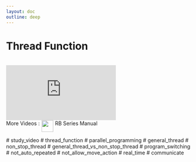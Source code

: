 ```yaml
---
layout: doc
outline: deep
---
```


# Thread Function

<br>

<iframe class="video-resources"
src="https://www.youtube.com/embed/-i0qr39esQM?si=Wmh6PMZ35JbZ7HXC"
title="UI Screen Layout" 
frameborder="0" 
allow="accelerometer; autoplay; clipboard-write; encrypted-media; gyroscope; picture-in-picture; web-share" 
referrerpolicy="strict-origin-when-cross-origin" 
allowfullscreen>
</iframe>

<br>

<div class="more-videos-info">
  <span>More Videos : </span>
  <img src="/youtube_64.png" width=32 height=32 />
  <a href="https://www.youtube.com/playlist?list=PLa7dlfy7PJ2w79uPRvhXDd61yqKZtpVdc" target="_blank">
    RB Series Manual
  </a>
</div>

\# study_video
\# thread_function
\# parallel_programming
\# general_thread
\# non_stop_thread
\# general_thread_vs_non_stop_thread
\# program_switching
\# not_auto_repeated
\# not_allow_move_action
\# real_time
\# communicate

<style scoped>
img {
  margin: 0 5px;
}

a {
  text-decoration: none;
}

.more-videos-info {
  display: flex;
}
</style>
